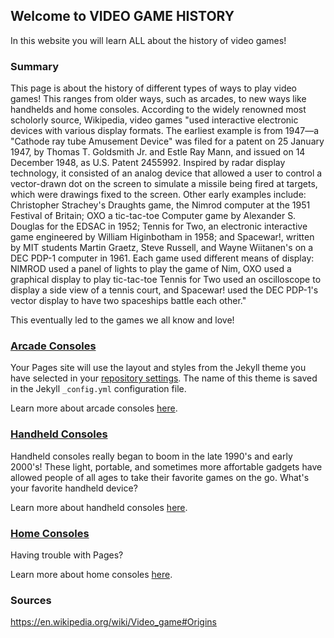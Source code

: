 ## Welcome to VIDEO GAME HISTORY

In this website you will learn ALL about the history of video games!

### Summary

This page is about the history of different types of ways to play video games! This ranges from older ways, such as arcades, to new ways like handhelds and home consoles. According to the widely renowned most scholorly source, Wikipedia, video games "used interactive electronic devices with various display formats. The earliest example is from 1947—a "Cathode ray tube Amusement Device" was filed for a patent on 25 January 1947, by Thomas T. Goldsmith Jr. and Estle Ray Mann, and issued on 14 December 1948, as U.S. Patent 2455992. Inspired by radar display technology, it consisted of an analog device that allowed a user to control a vector-drawn dot on the screen to simulate a missile being fired at targets, which were drawings fixed to the screen. Other early examples include: Christopher Strachey's Draughts game, the Nimrod computer at the 1951 Festival of Britain; OXO a tic-tac-toe Computer game by Alexander S. Douglas for the EDSAC in 1952; Tennis for Two, an electronic interactive game engineered by William Higinbotham in 1958; and Spacewar!, written by MIT students Martin Graetz, Steve Russell, and Wayne Wiitanen's on a DEC PDP-1 computer in 1961. Each game used different means of display: NIMROD used a panel of lights to play the game of Nim, OXO used a graphical display to play tic-tac-toe Tennis for Two used an oscilloscope to display a side view of a tennis court, and Spacewar! used the DEC PDP-1's vector display to have two spaceships battle each other."

This eventually led to the games we all know and love! 

### [Arcade Consoles](/jacob_page.md)

Your Pages site will use the layout and styles from the Jekyll theme you have selected in your [repository settings](https://github.com/KemalBulut/TCMG412Project2/settings). The name of this theme is saved in the Jekyll `_config.yml` configuration file.

Learn more about arcade consoles [here](/jacob_page.md).

### [Handheld Consoles](/hannah_page.md)
Handheld consoles really began to boom in the late 1990's and early 2000's! These light, portable, and sometimes more affortable gadgets have allowed people of all ages to take their favorite games on the go. What's your favorite handheld device?

Learn more about handheld consoles [here](/hannah_page.md).

### [Home Consoles](/andy_page.md)

Having trouble with Pages? 

Learn more about home consoles [here](/andy_page.md).

### Sources

https://en.wikipedia.org/wiki/Video_game#Origins 
